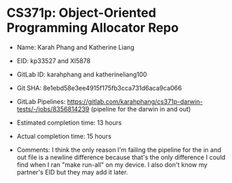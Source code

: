 # CS371p: Object-Oriented Programming Allocator Repo

* Name: Karah Phang and Katherine Liang

* EID: kp33527 and Xl5878

* GitLab ID: karahphang and katherineliang100

* Git SHA: 8e1ebd58e3ee4915f175fb3cca731d6aca9ca066

* GitLab Pipelines: https://gitlab.com/karahphang/cs371p-darwin-tests/-/jobs/8356814239 (pipeline for the darwin in and out)

* Estimated completion time: 13 hours

* Actual completion time: 15 hours

* Comments: I think the only reason I'm failing the pipeline for the in and out file is a newline difference because that's the only difference I could find when I ran "make run-all" on my device. I also don't know my partner's EID but they may add it later.
